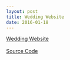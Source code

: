 ```yaml
---
layout: post
title: Wedding Website
date: 2016-01-18
---
```


<a class="poem-title" href="http://www.mehtatoourmadness.com/"> Wedding Website </a>
<br><br>
<a class="poem-title" href="https://github.com/jvmakin/wedding"> Source Code </a>
